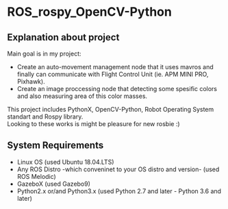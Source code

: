 # ROS_rospy_OpenCV-Python

## Explanation about project

Main goal is in my project:
   
   - Create an auto-movement management node that it uses mavros and finally can communicate with Flight Control Unit (ie. APM MINI PRO, Pixhawk).
   - Create an image proccessing node that detecting some spesific colors and also measuring area of this color masses.

This project includes PythonX, OpenCV-Python, Robot Operating System standart and Rospy library.
<br>
Looking to these works is might be pleasure for new rosbie :)

## System Requirements

  - Linux OS (used Ubuntu 18.04.LTS)
  - Any ROS Distro -which conveninet to your OS distro and version- (used ROS Melodic)
  - GazeboX (used Gazebo9)
  - Python2.x or/and Python3.x (used Python 2.7 and later - Python 3.6 and later)


